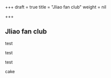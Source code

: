 +++
draft = true
title = "Jliao fan club"
weight = nil

+++
## Jliao fan club

test

test

test

cake